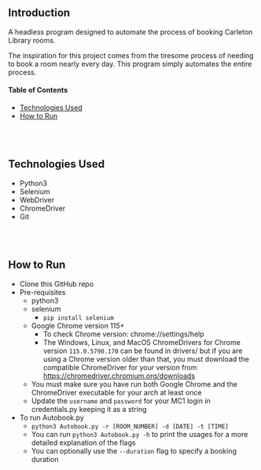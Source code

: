 ## Introduction

A headless program designed to automate the process of booking Carleton Library rooms.

The inspiration for this project comes from the tiresome process of needing to book a room nearly every day. This program simply automates the entire process.


#### Table of Contents
- [Technologies Used ](#technologies)
- [How to Run ](#run)


<br></br>
## Technologies Used <a name="technologies"></a>
- Python3
- Selenium
- WebDriver
- ChromeDriver
- Git


<br></br>
## How to Run <a name="run"></a>
- Clone this GitHub repo
- Pre-requisites
  - python3
  - selenium
    - `pip install selenium`
  - Google Chrome version 115+
    - To check Chrome version: chrome://settings/help
    - The Windows, Linux, and MacOS ChromeDrivers for Chrome version `115.0.5790.170` can be found in drivers/ but if you are using a Chrome version older than that, you must download the compatible ChromeDriver for your version from https://chromedriver.chromium.org/downloads
  - You must make sure you have run both Google Chrome and the ChromeDriver executable for your arch at least once
  - Update the `username` and `password` for your MC1 login in credentials.py keeping it as a string
- To run Autobook.py
  - `python3 Autobook.py -r [ROOM_NUMBER] -d [DATE] -t [TIME]`
  - You can run `python3 Autobook.py -h` to print the usages for a more detailed explanation of the flags
  - You can optionally use the `--duration` flag to specify a booking duration
